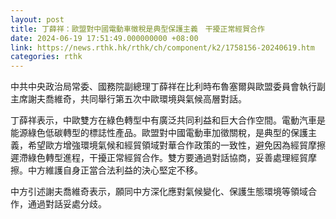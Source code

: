 ```yaml
---
layout: post
title: 丁薛祥：歐盟對中國電動車徵稅是典型保護主義　干擾正常經貿合作
date: 2024-06-19 17:51:49.000000000 +08:00
link: https://news.rthk.hk/rthk/ch/component/k2/1758156-20240619.htm
categories: rthk
---
```


中共中央政治局常委、國務院副總理丁薛祥在比利時布魯塞爾與歐盟委員會執行副主席謝夫喬維奇，共同舉行第五次中歐環境與氣候高層對話。

丁薛祥表示，中歐雙方在綠色轉型中有廣泛共同利益和巨大合作空間。電動汽車是能源綠色低碳轉型的標誌性產品。歐盟對中國電動車加徵關稅，是典型的保護主義，希望歐方增強環境氣候和經貿領域對華合作政策的一致性，避免因為經貿摩擦遲滯綠色轉型進程，干擾正常經貿合作。雙方要通過對話協商，妥善處理經貿摩擦。中方維護自身正當合法利益的決心堅定不移。

中方引述謝夫喬維奇表示，願同中方深化應對氣候變化、保護生態環境等領域合作，通過對話妥處分歧。
